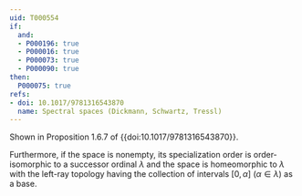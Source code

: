 ```yaml
---
uid: T000554
if:
  and:
  - P000196: true
  - P000016: true
  - P000073: true
  - P000090: true
then:
  P000075: true
refs:
- doi: 10.1017/9781316543870
  name: Spectral spaces (Dickmann, Schwartz, Tressl)
---
```

Shown in Proposition 1.6.7 of {{doi:10.1017/9781316543870}}.

Furthermore, if the space is nonempty, its specialization order is order-isomorphic to a successor ordinal $\lambda$ and the space is homeomorphic to $\lambda$ with the left-ray topology having the collection of intervals $[0,\alpha]$ ($\alpha\in\lambda$) as a base.
